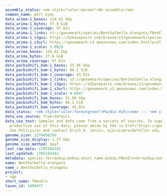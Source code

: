 ```yaml
---
assembly_status: <em style="color:maroon">No assembly</em>
common_name: perl eyes
data_arima-1_bases: 124.42 Gbp
data_arima-1_bytes: 37.8 GiB
data_arima-1_coverage: 97.62x
data_arima-1_links: s3://genomeark/species/Benthalbella_elongata/fBenEln1/genomic_data/arima/<br>
data_arima-1_s3gui: https://42basepairs.com/browse/s3/genomeark/species/Benthalbella_elongata/fBenEln1/genomic_data/arima/
data_arima-1_s3url: https://genomeark.s3.amazonaws.com/index.html?prefix=species/Benthalbella_elongata/fBenEln1/genomic_data/arima/
data_arima-1_scale: 3.0629
data_arima_bases: 124.42 Gbp
data_arima_bytes: 37.8 GiB
data_arima_coverage: 97.62x
data_pacbiohifi_bam-1_bases: 55.96 Gbp
data_pacbiohifi_bam-1_bytes: 86.2 GiB
data_pacbiohifi_bam-1_coverage: 43.91x
data_pacbiohifi_bam-1_links: s3://genomeark/species/Benthalbella_elongata/fBenEln1/genomic_data/pacbio_hifi/<br>
data_pacbiohifi_bam-1_s3gui: https://42basepairs.com/browse/s3/genomeark/species/Benthalbella_elongata/fBenEln1/genomic_data/pacbio_hifi/
data_pacbiohifi_bam-1_s3url: https://genomeark.s3.amazonaws.com/index.html?prefix=species/Benthalbella_elongata/fBenEln1/genomic_data/pacbio_hifi/
data_pacbiohifi_bam-1_scale: 0.6047
data_pacbiohifi_bam_bases: 55.96 Gbp
data_pacbiohifi_bam_bytes: 86.2 GiB
data_pacbiohifi_bam_coverage: 43.91x
data_status: '<em style="color:forestgreen">PacBio HiFi</em> ::: <em style="color:forestgreen">Arima</em>'
data_use_source: from-default
data_use_text: Samples and data come from a variety of sources. To support fair and
  productive use of this data, please abide by the <a href="https://genome10k.soe.ucsc.edu/data-use-policies/">Data
  Use Policy</a> and contact Erich D. Jarvis, ejarvis@rockefeller.edu, with any questions.
genome_size: 1274456250
genome_size_display: 1.27 Gbp
genome_size_method: GoaT
last_raw_data: 1705164342
last_updated: 1705164342
metadata: species:<br>&nbsp;&nbsp;short_name:&nbsp;fBenEln<br>&nbsp;&nbsp;name:&nbsp;Benthalbella&nbsp;elongata<br>&nbsp;&nbsp;taxon_id:&nbsp;1090477<br>&nbsp;&nbsp;common_name:&nbsp;perl&nbsp;eyes<br>&nbsp;&nbsp;order:<br>&nbsp;&nbsp;&nbsp;&nbsp;name:&nbsp;Aulopiformes<br>&nbsp;&nbsp;family:<br>&nbsp;&nbsp;&nbsp;&nbsp;name:&nbsp;Scopelarchidae<br>&nbsp;&nbsp;individuals:<br>&nbsp;&nbsp;&nbsp;&nbsp;-&nbsp;short_name:&nbsp;fBenEln1<br>&nbsp;&nbsp;&nbsp;&nbsp;&nbsp;&nbsp;biosample_id:&nbsp;SAMEA12815437<br>&nbsp;&nbsp;&nbsp;&nbsp;&nbsp;&nbsp;sex:<br>&nbsp;&nbsp;genome_size:&nbsp;1274456250<br>&nbsp;&nbsp;genome_size_method:&nbsp;GoaT<br>&nbsp;&nbsp;project:&nbsp;[&nbsp;vgp&nbsp;]<br>
name: Benthalbella elongata
name_: Benthalbella_elongata
project:
- vgp
short_name: fBenEln
taxon_id: 1090477
---
```

